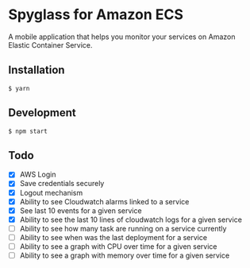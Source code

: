 # Spyglass for Amazon ECS
A mobile application that helps you monitor your services on Amazon Elastic Container Service.

## Installation

    $ yarn
    
## Development

    $ npm start
    
## Todo

- [x] AWS Login
- [x] Save credentials securely
- [x] Logout mechanism
- [x] Ability to see Cloudwatch alarms linked to a service
- [x] See last 10 events for a given service
- [x] Ability to see the last 10 lines of cloudwatch logs for a given service
- [ ] Ability to see how many task are running on a service currently
- [ ] Ability to see when was the last deployment for a service
- [ ] Ability to see a graph with CPU over time for a given service
- [ ] Ability to see a graph with memory over time for a given service
